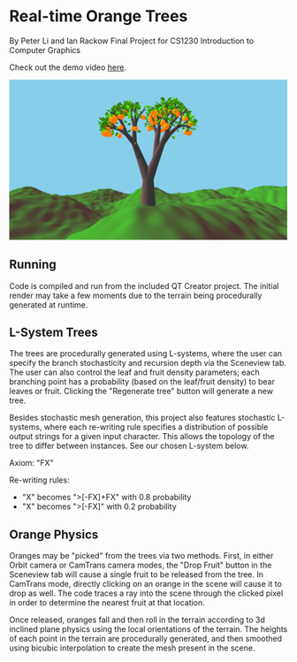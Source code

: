 # Real-time Orange Trees
By Peter Li and Ian Rackow
Final Project for CS1230 Introduction to Computer Graphics

Check out the demo video [here](https://www.youtube.com/watch?v=YxA3U216O9E).

![CS1230: Real Time Orange Trees](orange1.png)

## Running

Code is compiled and run from the included QT Creator project. The initial render may take a few moments due to the terrain being procedurally generated at runtime.

## L-System Trees

The trees are procedurally generated using L-systems, where the user can specify the branch stochasticity and recursion depth via the Sceneview tab. The user can also control the leaf and fruit density parameters; each branching point has a probability (based on the leaf/fruit density) to bear leaves or fruit. Clicking the "Regenerate tree" button will generate a new tree.

Besides stochastic mesh generation, this project also features stochastic L-systems, where each re-writing rule specifies a distribution of possible output strings for a given input character. This allows the topology of the tree to differ between instances. See our chosen L-system below.

Axiom: "FX"

Re-writing rules:
- "X" becomes ">[-FX]+FX" with 0.8 probability
- "X" becomes ">[-FX]" with 0.2 probability

## Orange Physics

Oranges may be "picked" from the trees via two methods. First, in either Orbit camera or CamTrans camera modes, the "Drop Fruit" button in the Sceneview tab will cause a single fruit to be released from the tree. In CamTrans mode, directly clicking on an orange in the scene will cause it to drop as well. The code traces a ray into the scene through the clicked pixel in order to determine the nearest fruit at that location.

Once released, oranges fall and then roll in the terrain according to 3d inclined plane physics using the local orientations of the terrain. The heights of each point in the terrain are procedurally generated, and then smoothed using bicubic interpolation to create the mesh present in the scene.

